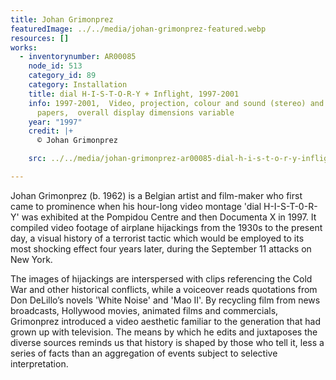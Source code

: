 ```yaml
---
title: Johan Grimonprez
featuredImage: ../../media/johan-grimonprez-featured.webp
resources: []
works:
  - inventorynumber: AR00085
    node_id: 513
    category_id: 89
    category: Installation
    title: dial H-I-S-T-O-R-Y + Inflight, 1997-2001
    info: 1997-2001,  Video, projection, colour and sound (stereo) and printed
      papers,  overall display dimensions variable
    year: "1997"
    credit: |+
      © Johan Grimonprez

    src: ../../media/johan-grimonprez-ar00085-dial-h-i-s-t-o-r-y-inflight-1997-2001.webp

---
```


Johan Grimonprez (b. 1962) is a Belgian artist and film-maker who first came to prominence when his hour-long video montage 'dial H-I-S-T-0-R-Y' was exhibited at the Pompidou Centre and then Documenta X in 1997. It compiled video footage of airplane hijackings from the 1930s to the present day, a visual history of a terrorist tactic which would be employed to its most shocking effect four years later, during the September 11 attacks on New York.

The images of hijackings are interspersed with clips referencing the Cold War and other historical conflicts, while a voiceover reads quotations from Don DeLillo’s novels 'White Noise' and 'Mao II'. By recycling film from news broadcasts, Hollywood movies, animated films and commercials, Grimonprez introduced a video aesthetic familiar to the generation that had grown up with television. The means by which he edits and juxtaposes the diverse sources reminds us that history is shaped by those who tell it, less a series of facts than an aggregation of events subject to selective interpretation.